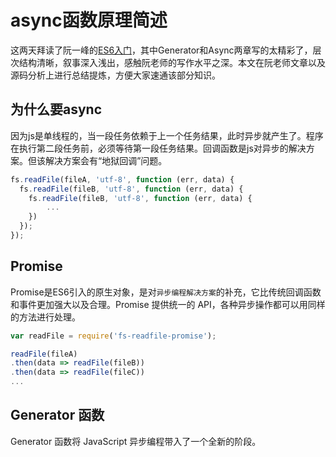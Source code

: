 # async函数原理简述

这两天拜读了阮一峰的[ES6入门](http://es6.ruanyifeng.com/)，其中Generator和Async两章写的太精彩了，层次结构清晰，叙事深入浅出，感触阮老师的写作水平之深。本文在阮老师文章以及源码分析上进行总结提炼，方便大家速通该部分知识。

## 为什么要async

因为js是单线程的，当一段任务依赖于上一个任务结果，此时异步就产生了。程序在执行第二段任务前，必须等待第一段任务结果。回调函数是js对异步的解决方案。但该解决方案会有“地狱回调”问题。

``` js
fs.readFile(fileA, 'utf-8', function (err, data) {
  fs.readFile(fileB, 'utf-8', function (err, data) {
    fs.readFile(fileB, 'utf-8', function (err, data) {
        ...
    })
  });
});
```

## Promise

Promise是ES6引入的原生对象，是对`异步编程解决方案`的补充，它比传统回调函数和事件更加强大以及合理。Promise 提供统一的 API，各种异步操作都可以用同样的方法进行处理。

``` js
var readFile = require('fs-readfile-promise');

readFile(fileA)
.then(data => readFile(fileB))
.then(data => readFile(fileC))
...
```

## Generator 函数

Generator 函数将 JavaScript 异步编程带入了一个全新的阶段。